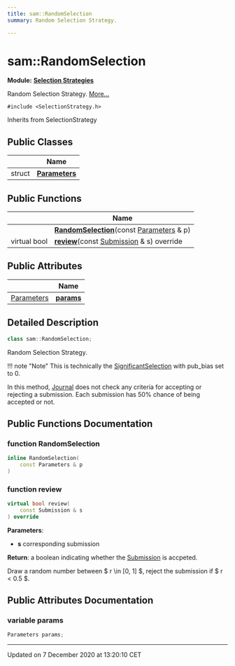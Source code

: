 ```yaml
---
title: sam::RandomSelection
summary: Random Selection Strategy.  

---
```


# sam::RandomSelection


**Module:** **[Selection Strategies](/doxygen/Modules/group___selection_strategies/)**

Random Selection Strategy.  [More...](#detailed-description)


`#include <SelectionStrategy.h>`


Inherits from SelectionStrategy



## Public Classes

|                | Name           |
| -------------- | -------------- |
| struct | **[Parameters](/doxygen/Classes/structsam_1_1_random_selection_1_1_parameters/)**  |








## Public Functions

|                | Name           |
| -------------- | -------------- |
|  | **[RandomSelection](/doxygen/Classes/classsam_1_1_random_selection/#function-randomselection)**(const [Parameters](/doxygen/Classes/structsam_1_1_random_selection_1_1_parameters/) & p)  |
| virtual bool | **[review](/doxygen/Classes/classsam_1_1_random_selection/#function-review)**(const [Submission](/doxygen/Classes/classsam_1_1_submission/) & s) override  |


## Public Attributes

|                | Name           |
| -------------- | -------------- |
| [Parameters](/doxygen/Classes/structsam_1_1_random_selection_1_1_parameters/) | **[params](/doxygen/Classes/classsam_1_1_random_selection/#variable-params)**  |






## Detailed Description

```cpp
class sam::RandomSelection;
```

Random Selection Strategy. 












!!! note "Note"
    This is technically the [SignificantSelection](/doxygen/Classes/classsam_1_1_significant_selection/) with pub_bias set to 0. 














In this method, [Journal](/doxygen/Classes/classsam_1_1_journal/) does not check any criteria for accepting or rejecting a submission. Each submission has 50% chance of being accepted or not.









## Public Functions Documentation

### function RandomSelection

```cpp
inline RandomSelection(
    const Parameters & p
)
```





























### function review

```cpp
virtual bool review(
    const Submission & s
) override
```


**Parameters**: 

  * **s** corresponding submission 







**Return**: a boolean indicating whether the [Submission](/doxygen/Classes/classsam_1_1_submission/) is accpeted. 



















Draw a random number between $ r \in [0, 1] $, reject the submission if $ r < 0.5 $.




## Public Attributes Documentation

### variable params

```cpp
Parameters params;
```

































-------------------------------

Updated on  7 December 2020 at 13:20:10 CET
